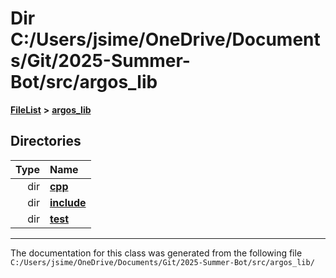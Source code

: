 

# Dir C:/Users/jsime/OneDrive/Documents/Git/2025-Summer-Bot/src/argos\_lib



[**FileList**](files.md) **>** [**argos\_lib**](dir_f9cbf5730473812e84551a5945ef39f8.md)














## Directories

| Type | Name |
| ---: | :--- |
| dir | [**cpp**](dir_cf4b00708d9639a2579b4441eb30ca52.md) <br> |
| dir | [**include**](dir_0330651415bf66743a1cd99e3d0db0bc.md) <br> |
| dir | [**test**](dir_8362aa97a1d745aa00f462ada9d778c3.md) <br> |

























































------------------------------
The documentation for this class was generated from the following file `C:/Users/jsime/OneDrive/Documents/Git/2025-Summer-Bot/src/argos_lib/`

